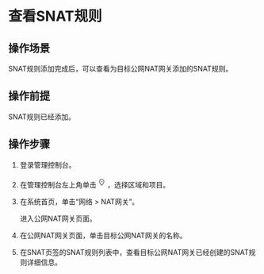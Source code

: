 # 查看SNAT规则<a name="nat_snat_0001"></a>

## 操作场景<a name="section5439700611149"></a>

SNAT规则添加完成后，可以查看为目标公网NAT网关添加的SNAT规则。

## 操作前提<a name="section24081145174428"></a>

SNAT规则已经添加。

## 操作步骤<a name="section1079812442237"></a>

1.  登录管理控制台。
2.  在管理控制台左上角单击![](figures/icon-region.png)，选择区域和项目。
3.  在系统首页，单击“网络 \> NAT网关”。

    进入公网NAT网关页面。

4.  在公网NAT网关页面，单击目标公网NAT网关的名称。
5.  在SNAT页签的SNAT规则列表中，查看目标公网NAT网关已经创建的SNAT规则详细信息。

